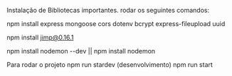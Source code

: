 Instalação de Bibliotecas importantes.
rodar os seguintes comandos:

npm install express mongoose cors dotenv bcrypt  express-fileupload  uuid

npm install jimp@0.16.1

npm install nodemon --dev  || npm install nodemon


Para rodar o projeto
npm run stardev (desenvolvimento)
npm run start
